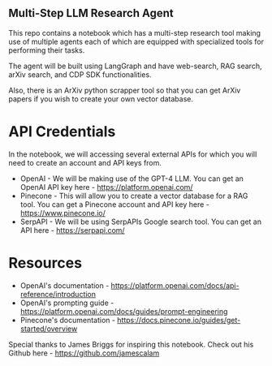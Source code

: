 ## Multi-Step LLM Research Agent

This repo contains a notebook which has a multi-step research tool making use of multiple agents each of which are equipped with specialized tools for performing their tasks.

The agent will be built using LangGraph and have web-search, RAG search, arXiv search, and CDP SDK functionalities.

Also, there is an ArXiv python scrapper tool so that you can get ArXiv papers if you wish to create your own vector database.

# API Credentials

In the notebook, we will accessing several external APIs for which you will need to create an account and API keys from.

- OpenAI - We will be making use of the GPT-4 LLM. You can get an OpenAI API key here - https://platform.openai.com/
- Pinecone - This will allow you to create a vector database for a RAG tool. You can get a Pinecone account and API key here - https://www.pinecone.io/
- SerpAPI - We will be using SerpAPIs Google search tool. You can get an API here - https://serpapi.com/

# Resources

- OpenAI's documentation - https://platform.openai.com/docs/api-reference/introduction
- OpenAI's prompting guide - https://platform.openai.com/docs/guides/prompt-engineering
- Pinecone's documentation - https://docs.pinecone.io/guides/get-started/overview

Special thanks to James Briggs for inspiring this notebook. Check out his Github here - https://github.com/jamescalam